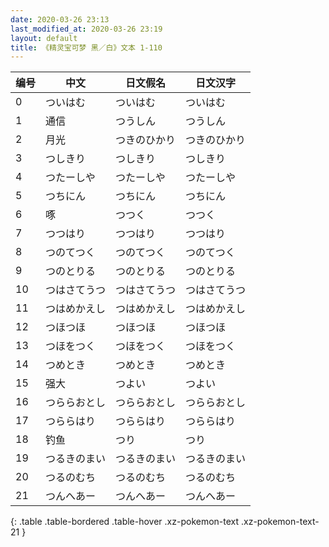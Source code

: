 ```yaml
---
date: 2020-03-26 23:13
last_modified_at: 2020-03-26 23:19
layout: default
title: 《精灵宝可梦 黑／白》文本 1-110
---
```

| 编号 | 中文 | 日文假名 | 日文汉字 |
| ---- | ---- | ---- | --- |
| 0 | ついはむ | ついはむ | ついはむ |
| 1 | 通信 | つうしん | つうしん |
| 2 | 月光 | つきのひかり | つきのひかり |
| 3 | つしきり | つしきり | つしきり |
| 4 | つたーしや | つたーしや | つたーしや |
| 5 | つちにん | つちにん | つちにん |
| 6 | 啄 | つつく | つつく |
| 7 | つつはり | つつはり | つつはり |
| 8 | つのてつく | つのてつく | つのてつく |
| 9 | つのとりる | つのとりる | つのとりる |
| 10 | つはさてうつ | つはさてうつ | つはさてうつ |
| 11 | つはめかえし | つはめかえし | つはめかえし |
| 12 | つほつほ | つほつほ | つほつほ |
| 13 | つほをつく | つほをつく | つほをつく |
| 14 | つめとき | つめとき | つめとき |
| 15 | 强大 | つよい | つよい |
| 16 | つららおとし | つららおとし | つららおとし |
| 17 | つららはり | つららはり | つららはり |
| 18 | 钓鱼 | つり | つり |
| 19 | つるきのまい | つるきのまい | つるきのまい |
| 20 | つるのむち | つるのむち | つるのむち |
| 21 | つんへあー | つんへあー | つんへあー |
{: .table .table-bordered .table-hover .xz-pokemon-text .xz-pokemon-text-21 }